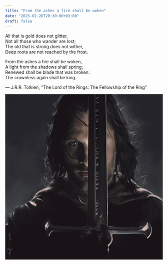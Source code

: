 ```yaml
---
title: "From the ashes a fire shall be woken"
date: "2025-02-28T20:30:00+03:00"
draft: false
---
```


All that is gold does not glitter,  
Not all those who wander are lost;  
The old that is strong does not wither,  
Deep roots are not reached by the frost.

From the ashes a fire shall be woken,  
A light from the shadows shall spring;  
Renewed shall be blade that was broken:  
The crownless again shall be king.

— J.R.R. Tolkien, "The Lord of the Rings: The Fellowship of the Ring"

<!-- Не всякое золото ярко блестит,
Не всякий скиталец — бродяга.
Глубокие корни мороз не убьет,
Не скиснет крепкая брага.

Пламя взовьется из пепла,
Клинок возрожденный блеснет,
И наследник, власти лишенный,
Корону вновь обретет! -->

![Aragorn](aragorn.jpg)
